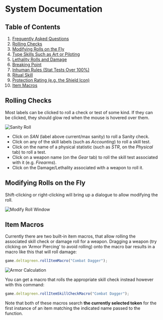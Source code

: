 # System Documentation

## Table of Contents

1. [Frequently Asked Questions](./faqs.md)
1. [Rolling Checks](#rolling-checks)
2. [Modifying Rolls on the Fly](#modifying-rolls)
3. [Type Skills Such as Art or Piloting](#type-skills)
4. [Lethality Rolls and Damage](#lethality)
5. [Breaking Point](#breaking-point)
6. [Inhuman Rules (Stat Tests Over 100%)](#inhuman-rules)
7. [Ritual Skill](#ritual-skill)
8. [Protection Rating (e.g. the Shield Icon)](#protection-rating-calculation)
9. [Item Macros](#item-macros)

<a name="rolling=checks"></a>

## Rolling Checks

Most labels can be clicked to roll a check or test of some kind. If they can be clicked, they should glow red when the mouse is hovered over them.

![Sanity Roll](./images/sanity_roll.webp)

- Click on _SAN_ (label above current/max sanity) to roll a Sanity check.
- Click on any of the skill labels (such as _Accounting_) to roll a skill test.
- Click on the name of a physical statistic (such as _STR_, on the _Physical_ tab) to roll a test.
- Click on a weapon name (on the _Gear_ tab) to roll the skill test associated with it (e.g. _Firearms_).
- Click on the Damage/Lethality associated with a weapon to roll it.

<a name="modifying-rolls"></a>

## Modifying Rolls on the Fly

Shift-clicking or right-clicking will bring up a dialogue to allow modifying the roll.

![Modify Roll Window](./images/modify_roll_dialogue.webp)

<a name="item-macros"></a>

## Item Macros

Currently there are two built-in item macros, that allow rolling the associated skill check or damage roll for a weapon. Dragging a weapon (try clicking on 'Armor Piercing' to avoid rolling) onto the macro bar results in a macro like this that will roll damage:

```javascript
game.deltagreen.rollItemMacro("Combat Dagger");
```

![Armor Calculation](./images/item_damage_macro.webp)

You can get a macro that rolls the appropriate skill check instead however with this command:

```javascript
game.deltagreen.rollItemSkillCheckMacro("Combat Dagger");
```

Note that both of these macros search **the currently selected token** for the first instance of an item matching the indicated name passed to the function.
